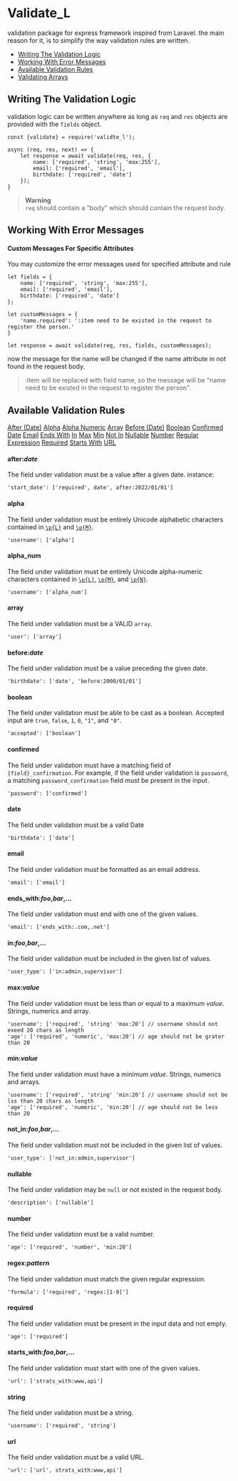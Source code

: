 # Validate_L

validation package for express framework inspired from Laravel.
the main reason for it, is to simplify the way validation rules are written.


- [Writing The Validation Logic](#quick-writing-the-validation-logic)
- [Working With Error Messages](#working-with-error-messages)
- [Available Validation Rules](#available-validation-rules)
- [Validating Arrays](#validating-arrays)


<a name="quick-writing-the-validation-logic"></a>
## Writing The Validation Logic

validation logic can be written anywhere as long as `req` and `res` objects are provided with the `fields` object. 

    const {validate} = require('validte_l');
    
    async (req, res, next) => {
        let response = await validate(req, res, {
            name: ['required', 'string', 'max:255'],
            email: ['required', 'email'],
            birthdate: ['required', 'date']
        });
    }

> **Warning**  
> `req` should contain a "body" which should contain the request body.

<a name="working-with-error-messages"></a>
## Working With Error Messages

<a name="custom-messages-for-specific-attributes"></a>
#### Custom Messages For Specific Attributes

You may customize the error messages used for specified attribute and rule

    let fields = {
        name: ['required', 'string', 'max:255'],
        email: ['required', 'email'],
        birthdate: ['required', 'date']
    };

    let customMessages = {
        'name.required': ':item need to be existed in the request to register the person.'
    }

    let response = await validate(req, res, fields, customMessages);

now the message for the name will be changed if the name attribute in not found in the request body.

> :item will be replaced with field name, so the message will be "name need to be existed in the request to register the person".



<a name="available-validation-rules"></a>
## Available Validation Rules

[After (Date)](#rule-after)
[Alpha](#rule-alpha)
[Alpha Numeric](#rule-alpha-num)
[Array](#rule-array)
[Before (Date)](#rule-before)
[Boolean](#rule-boolean)
[Confirmed](#rule-confirmed)
[Date](#rule-date)
[Email](#rule-email)
[Ends With](#rule-ends-with)
[In](#rule-in)
[Max](#rule-max)
[Min](#rule-min)
[Not In](#rule-not-in)
[Nullable](#rule-nullable)
[Number](#rule-number)
[Regular Expression](#rule-regex)
[Required](#rule-required)
[Starts With](#rule-starts-with)
[URL](#rule-url)

<a name="rule-after"></a>
#### after:_date_

The field under validation must be a value after a given date. instance:

    'start_date': ['required', date', after:2022/01/01']

<a name="rule-alpha"></a>
#### alpha

The field under validation must be entirely Unicode alphabetic characters contained in [`\p{L}`](https://util.unicode.org/UnicodeJsps/list-unicodeset.jsp?a=%5B%3AL%3A%5D&g=&i=) and [`\p{M}`](https://util.unicode.org/UnicodeJsps/list-unicodeset.jsp?a=%5B%3AM%3A%5D&g=&i=).

    'username': ['alpha']

#### alpha_num

The field under validation must be entirely Unicode alpha-numeric characters contained in [`\p{L}`](https://util.unicode.org/UnicodeJsps/list-unicodeset.jsp?a=%5B%3AL%3A%5D&g=&i=), [`\p{M}`](https://util.unicode.org/UnicodeJsps/list-unicodeset.jsp?a=%5B%3AM%3A%5D&g=&i=), and [`\p{N}`](https://util.unicode.org/UnicodeJsps/list-unicodeset.jsp?a=%5B%3AN%3A%5D&g=&i=).

    'username': ['alpha_num']

<a name="rule-array"></a>
#### array

The field under validation must be a VALID `array`.

    'user': ['array']

<a name="rule-before"></a>
#### before:_date_

The field under validation must be a value preceding the given date.

    'birthdate': ['date', 'before:2000/01/01']

<a name="rule-boolean"></a>
#### boolean

The field under validation must be able to be cast as a boolean. Accepted input are `true`, `false`, `1`, `0`, `"1"`, and `"0"`.

    'accepted': ['boolean']

<a name="rule-confirmed"></a>
#### confirmed

The field under validation must have a matching field of `{field}_confirmation`. For example, if the field under validation is `password`, a matching `password_confirmation` field must be present in the input.

    'password': ['confirmed']

<a name="rule-date"></a>
#### date

The field under validation must be a valid Date

    'birthdate': ['date']

<a name="rule-email"></a>
#### email

The field under validation must be formatted as an email address.

    'email': ['email']

<a name="rule-ends-with"></a>
#### ends_with:_foo_,_bar_,...

The field under validation must end with one of the given values.

    'email': ['ends_with:.com,.net']

<a name="rule-in"></a>
#### in:_foo_,_bar_,...

The field under validation must be included in the given list of values.

    'user_type': ['in:admin,supervisor']

<a name="rule-max"></a>
#### max:_value_

The field under validation must be less than or equal to a maximum _value_. Strings, numerics and array.

    'username': ['required', 'string' 'max:20'] // username should not exeed 20 chars as length
    'age': ['required', 'numeric', 'max:20'] // age should not be grater than 20

<a name="rule-min"></a>
#### min:_value_

The field under validation must have a minimum _value_. Strings, numerics and arrays.

    'username': ['required', 'string' 'min:20'] // username should not be lss than 20 chars as length
    'age': ['required', 'numeric', 'min:20'] // age should not be less than 20

<a name="rule-not-in"></a>
#### not_in:_foo_,_bar_,...

The field under validation must not be included in the given list of values.

    'user_type': ['not_in:admin,supervisor']

<a name="rule-nullable"></a>
#### nullable

The field under validation may be `null` or not existed in the request body.

    'description': ['nullable']

<a name="rule-number"></a>
#### number

The field under validation must be a valid number.

    'age': ['required', 'number', 'min:20'] 

<a name="rule-regex"></a>
#### regex:_pattern_

The field under validation must match the given regular expression.

    'formula': ['required', 'regex:[1-9]'] 

<a name="rule-required"></a>
#### required

The field under validation must be present in the input data and not empty.

    'age': ['required']

<a name="rule-starts-with"></a>
#### starts_with:_foo_,_bar_,...

The field under validation must start with one of the given values.

    'url': ['strats_with:www,api']

<a name="rule-string"></a>
#### string

The field under validation must be a string.

    'username': ['required', 'string']

<a name="rule-url"></a>
#### url

The field under validation must be a valid URL.

    'url': ['url', strats_with:www,api']